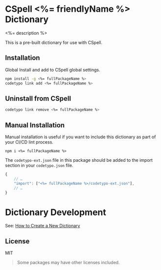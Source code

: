 # CSpell <%= friendlyName %> Dictionary

<%= description %>

This is a pre-built dictionary for use with CSpell.

## Installation

Global Install and add to CSpell global settings.

```sh
npm install -g <%= fullPackageName %>
codetypo link add <%= fullPackageName %>
```

## Uninstall from CSpell

```sh
codetypo link remove <%= fullPackageName %>
```

## Manual Installation

Manual installation is useful if you want to include this dictionary as part of your CI/CD lint process.

```
npm i <%= fullPackageName %>
```

The `codetypo-ext.json` file in this package should be added to the import section in your `codetypo.json` file.

```javascript
{
    // …
    "import": ["<%= fullPackageName %>/codetypo-ext.json"],
    // …
}
```

# Dictionary Development

See: [How to Create a New Dictionary](https://github.com/khulnasofto-dicts#how-to-create-a-new-dictionary)

## License

MIT

> Some packages may have other licenses included.

<!--- @@inject: ../../static/footer.md --->
